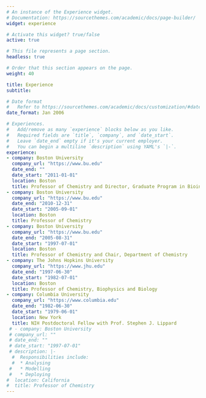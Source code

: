 ```yaml
---
# An instance of the Experience widget.
# Documentation: https://sourcethemes.com/academic/docs/page-builder/
widget: experience

# Activate this widget? true/false
active: true

# This file represents a page section.
headless: true

# Order that this section appears on the page.
weight: 40

title: Experience
subtitle:

# Date format
#   Refer to https://sourcethemes.com/academic/docs/customization/#date-format
date_format: Jan 2006

# Experiences.
#   Add/remove as many `experience` blocks below as you like.
#   Required fields are `title`, `company`, and `date_start`.
#   Leave `date_end` empty if it's your current employer.
#   You can begin a multiline `description` using YAML's `|-`.
experience:
- company: Boston University
  company_url: "https://www.bu.edu"
  date_end: ""
  date_start: "2011-01-01"
  location: Boston
  title: Professor of Chemistry and Director, Graduate Program in Bioinformatics
- company: Boston University
  company_url: "https://www.bu.edu"
  date_end: "2010-12-31"
  date_start: "2005-09-01"
  location: Boston
  title: Professor of Chemistry 
- company: Boston University
  company_url: "https://www.bu.edu"
  date_end: "2005-08-31"
  date_start: "1997-07-01"
  location: Boston
  title: Professor of Chemistry and Chair, Department of Chemistry 
- company: The Johns Hopkins University
  company_url: "https://www.jhu.edu"
  date_end: "1997-06-30"
  date_start: "1982-07-01"
  location: Boston
  title: Professor of Chemistry, Biophysics and Biology 
- company: Columbia University
  company_url: "https://www.columbia.edu"
  date_end: "1982-06-30"
  date_start: "1979-06-01"
  location: New York
  title: NIH Postdoctoral Fellow with Prof. Stephen J. Lippard
 # - company: Boston University
 # company_url: ""
 # date_end: ""
 # date_start: "1997-07-01"
 # description: |-
  #  Responsibilities include:
  #  * Analysing
 #   * Modelling
 #   * Deploying
#  location: California
#  title: Professor of Chemistry
---
```

